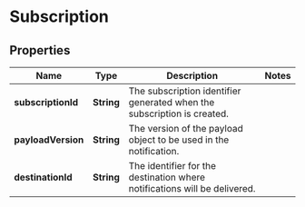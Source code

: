 
# Subscription

## Properties
Name | Type | Description | Notes
------------ | ------------- | ------------- | -------------
**subscriptionId** | **String** | The subscription identifier generated when the subscription is created. | 
**payloadVersion** | **String** | The version of the payload object to be used in the notification. | 
**destinationId** | **String** | The identifier for the destination where notifications will be delivered. | 



